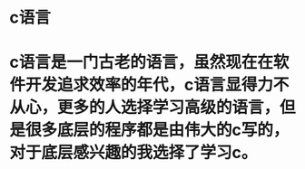 # c语言

# c语言是一门古老的语言，虽然现在在软件开发追求效率的年代，c语言显得力不从心，更多的人选择学习高级的语言，但是很多底层的程序都是由伟大的c写的，对于底层感兴趣的我选择了学习c。




